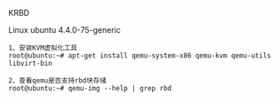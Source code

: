 KRBD

Linux ubuntu 4.4.0-75-generic

```
1、安装KVM虚拟化工具
root@ubuntu:~# apt-get install qemu-system-x86 qemu-kvm qemu-utils libvirt-bin

2、查看qemu是否支持rbd块存储
root@ubuntu:~# qemu-img --help | grep rbd


```



